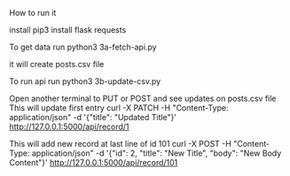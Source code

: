 How to run it 

install pip3 install flask requests

To get data run python3 3a-fetch-api.py

it will create posts.csv file


To run api run python3 3b-update-csv.py

Open another terminal to PUT or POST and see updates on posts.csv file
This will update first entry
curl -X PATCH -H "Content-Type: application/json" -d '{"title": "Updated Title"}' http://127.0.0.1:5000/api/record/1

This will add new record at last line of id 101
curl -X POST -H "Content-Type: application/json" -d '{"id": 2, "title": "New Title", "body": "New Body Content"}' http://127.0.0.1:5000/api/record/101
